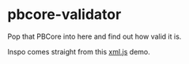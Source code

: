 # pbcore-validator

Pop that PBCore into here and find out how valid it is.

Inspo comes straight from this [xml.js](https://github.com/kripken/xml.js) demo.